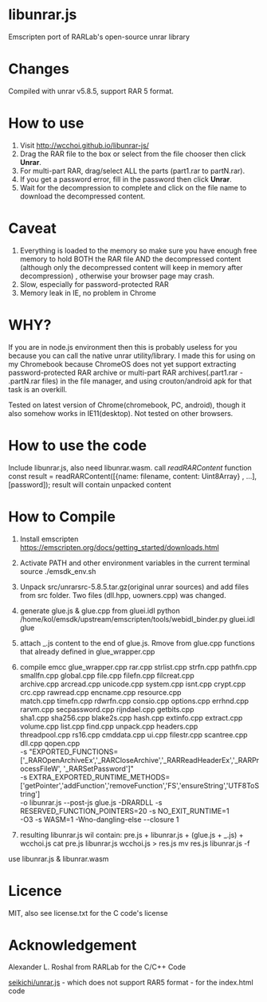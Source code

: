 libunrar.js
===========

Emscripten port of RARLab's open-source unrar library

# Changes
Compiled with unrar v5.8.5, support RAR 5 format.

# How to use
1. Visit http://wcchoi.github.io/libunrar-js/
2. Drag the RAR file to the box or select from the file chooser then click **Unrar**. 
3. For multi-part RAR, drag/select ALL the parts (part1.rar to partN.rar). 
4. If you get a password error, fill in the password then click **Unrar**. 
5. Wait for the decompression to complete and click on the file name to download the decompressed content.

# Caveat
1. Everything is loaded to the memory so make sure you have enough free memory to hold BOTH the RAR file AND the decompressed content (although only the decompressed content will keep in memory after decompression) , otherwise your browser page may crash.
2. Slow, especially for password-protected RAR
3. Memory leak in IE, no problem in Chrome

# WHY?
If you are in node.js environment then this is probably useless for you because you can call the native unrar utility/library. I made this for using on my Chromebook because ChromeOS does not yet support extracting password-protected RAR archive or multi-part RAR archives(.part1.rar - .partN.rar files) in the file manager, and using crouton/android apk for that task is an overkill.

Tested on latest version of Chrome(chromebook, PC, android), though it also somehow works in IE11(desktop). Not tested on other browsers.

# How to use the code
Include libunrar.js, also need libunrar.wasm.
call *readRARContent* function
const result = readRARContent([{name: filename, content: Uint8Array} , ...], [password]);
result will contain unpacked content

# How to Compile
1. Install emscripten   https://emscripten.org/docs/getting_started/downloads.html

2. Activate PATH and other environment variables in the current terminal
source ./emsdk_env.sh

3. Unpack src/unrarsrc-5.8.5.tar.gz(original unrar sources) and add files from src folder. Two files (dll.hpp, uowners.cpp) was changed.

4. generate glue.js & glue.cpp from gluei.idl
python /home/kol/emsdk/upstream/emscripten/tools/webidl_binder.py gluei.idl glue
5. attach _.js content to the end of glue.js. Rmove from glue.cpp functions that already defined in glue_wrapper.cpp

6. compile
emcc glue_wrapper.cpp rar.cpp strlist.cpp strfn.cpp pathfn.cpp smallfn.cpp global.cpp file.cpp filefn.cpp filcreat.cpp \
archive.cpp arcread.cpp unicode.cpp system.cpp isnt.cpp crypt.cpp crc.cpp rawread.cpp encname.cpp resource.cpp \
match.cpp timefn.cpp rdwrfn.cpp consio.cpp options.cpp errhnd.cpp rarvm.cpp secpassword.cpp rijndael.cpp getbits.cpp \
sha1.cpp sha256.cpp blake2s.cpp hash.cpp extinfo.cpp extract.cpp volume.cpp list.cpp find.cpp unpack.cpp headers.cpp \
threadpool.cpp rs16.cpp cmddata.cpp ui.cpp filestr.cpp scantree.cpp dll.cpp qopen.cpp \
-s "EXPORTED_FUNCTIONS=['_RAROpenArchiveEx','_RARCloseArchive','_RARReadHeaderEx','_RARProcessFileW', '_RARSetPassword']" \
-s EXTRA_EXPORTED_RUNTIME_METHODS=['getPointer','addFunction','removeFunction','FS','ensureString','UTF8ToString'] \
-o libunrar.js  --post-js glue.js -DRARDLL -s RESERVED_FUNCTION_POINTERS=20 -s NO_EXIT_RUNTIME=1  \
-O3 -s WASM=1 -Wno-dangling-else --closure 1

7. resulting libunrar.js wil contain:  pre.js + libunrar.js + (glue.js + _.js) + wcchoi.js
cat pre.js libunrar.js wcchoi.js > res.js
mv res.js libunrar.js -f

use  libunrar.js & libunrar.wasm

# Licence
MIT, also see license.txt for the C code's license

# Acknowledgement
Alexander L. Roshal from RARLab for the C/C++ Code

[seikichi/unrar.js](https://github.com/seikichi/unrar.js) - which does not support RAR5 format - for the index.html code
